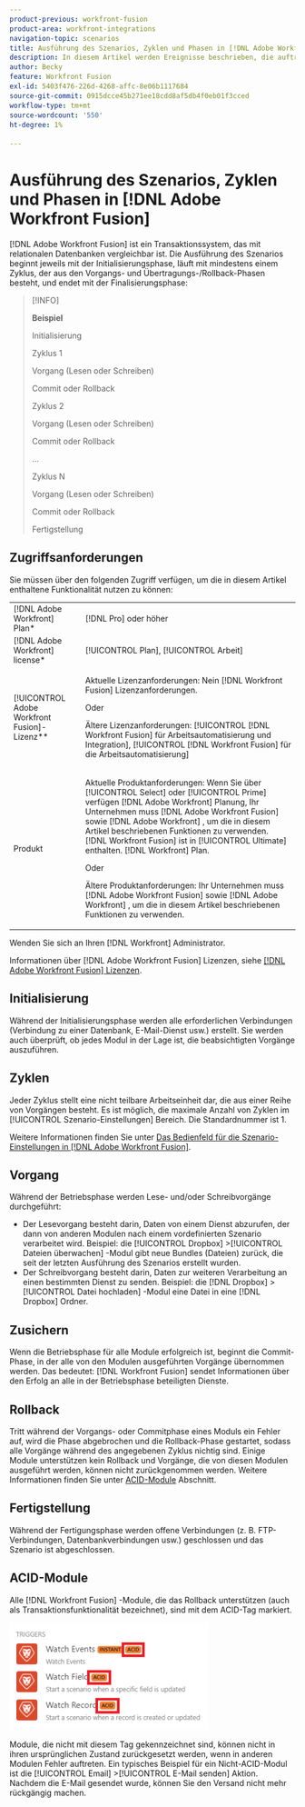 ```yaml
---
product-previous: workfront-fusion
product-area: workfront-integrations
navigation-topic: scenarios
title: Ausführung des Szenarios, Zyklen und Phasen in [!DNL Adobe Workfront Fusion]
description: In diesem Artikel werden Ereignisse beschrieben, die auftreten, während ein [!DNL Adobe Workfront Fusion] ausgeführt wird, z. B. Initialisierung, Vorgänge, Commits und Rollbacks.
author: Becky
feature: Workfront Fusion
exl-id: 5403f476-226d-4268-affc-8e06b1117684
source-git-commit: 0915dcce45b271ee18cdd8af5db4f0eb01f3cced
workflow-type: tm+mt
source-wordcount: '550'
ht-degree: 1%

---
```


# Ausführung des Szenarios, Zyklen und Phasen in [!DNL Adobe Workfront Fusion]

[!DNL Adobe Workfront Fusion] ist ein Transaktionssystem, das mit relationalen Datenbanken vergleichbar ist. Die Ausführung des Szenarios beginnt jeweils mit der Initialisierungsphase, läuft mit mindestens einem Zyklus, der aus den Vorgangs- und Übertragungs-/Rollback-Phasen besteht, und endet mit der Finalisierungsphase:

>[!INFO]
>
>**Beispiel**
>
>Initialisierung
>
>Zyklus 1
>
>Vorgang (Lesen oder Schreiben)
>
>Commit oder Rollback
>
>Zyklus 2
>
>Vorgang (Lesen oder Schreiben)
>
>Commit oder Rollback
>
>...
>
>Zyklus N
>
>Vorgang (Lesen oder Schreiben)
>
>Commit oder Rollback
>
>Fertigstellung

## Zugriffsanforderungen

Sie müssen über den folgenden Zugriff verfügen, um die in diesem Artikel enthaltene Funktionalität nutzen zu können:

<table style="table-layout:auto"> 
 <col> 
 <col> 
 <tbody> 
  <tr> 
    <td role="rowheader">[!DNL Adobe Workfront] Plan*</td> 
   <td> <p>[!DNL Pro] oder höher</p> </td> 
  </tr> 
  <tr data-mc-conditions=""> 
   <td role="rowheader">[!DNL Adobe Workfront] license*</td> 
   <td> <p>[!UICONTROL Plan], [!UICONTROL Arbeit]</p> </td> 
  </tr> 
  <tr> 
   <td role="rowheader">[!UICONTROL Adobe Workfront Fusion]-Lizenz**</td> 
  <td>
   <p>Aktuelle Lizenzanforderungen: Nein [!DNL Workfront Fusion] Lizenzanforderungen.</p>
   <p>Oder</p>
   <p>Ältere Lizenzanforderungen: [!UICONTROL [!DNL Workfront Fusion] für Arbeitsautomatisierung und Integration], [!UICONTROL [!DNL Workfront Fusion] für die Arbeitsautomatisierung]</p>
   </td>  
  </tr> 
  <tr> 
   <td role="rowheader">Produkt</td> 
   <td>
   <p>Aktuelle Produktanforderungen: Wenn Sie über [!UICONTROL Select] oder [!UICONTROL Prime] verfügen [!DNL Adobe Workfront] Planung, Ihr Unternehmen muss [!DNL Adobe Workfront Fusion] sowie [!DNL Adobe Workfront] , um die in diesem Artikel beschriebenen Funktionen zu verwenden. [!DNL Workfront Fusion] ist in [!UICONTROL Ultimate] enthalten. [!DNL Workfront] Plan.</p>
   <p>Oder</p>
   <p>Ältere Produktanforderungen: Ihr Unternehmen muss [!DNL Adobe Workfront Fusion] sowie [!DNL Adobe Workfront] , um die in diesem Artikel beschriebenen Funktionen zu verwenden.</p>
   </td> 
  </tr> 
 </tbody> 
</table>

Wenden Sie sich an Ihren [!DNL Workfront] Administrator.

Informationen über [!DNL Adobe Workfront Fusion] Lizenzen, siehe [[!DNL Adobe Workfront Fusion] Lizenzen](../../workfront-fusion/get-started/license-automation-vs-integration.md).

## Initialisierung

Während der Initialisierungsphase werden alle erforderlichen Verbindungen (Verbindung zu einer Datenbank, E-Mail-Dienst usw.) erstellt. Sie werden auch überprüft, ob jedes Modul in der Lage ist, die beabsichtigten Vorgänge auszuführen.

## Zyklen

Jeder Zyklus stellt eine nicht teilbare Arbeitseinheit dar, die aus einer Reihe von Vorgängen besteht. Es ist möglich, die maximale Anzahl von Zyklen im [!UICONTROL Szenario-Einstellungen] Bereich. Die Standardnummer ist 1.

Weitere Informationen finden Sie unter [Das Bedienfeld für die Szenario-Einstellungen in [!DNL Adobe Workfront Fusion]](../../workfront-fusion/scenarios/scenario-settings-panel.md).

## Vorgang

Während der Betriebsphase werden Lese- und/oder Schreibvorgänge durchgeführt:

* Der Lesevorgang besteht darin, Daten von einem Dienst abzurufen, der dann von anderen Modulen nach einem vordefinierten Szenario verarbeitet wird. Beispiel: die [!UICONTROL Dropbox] >[!UICONTROL Dateien überwachen] -Modul gibt neue Bundles (Dateien) zurück, die seit der letzten Ausführung des Szenarios erstellt wurden.
* Der Schreibvorgang besteht darin, Daten zur weiteren Verarbeitung an einen bestimmten Dienst zu senden. Beispiel: die [!DNL Dropbox] >[!UICONTROL Datei hochladen] -Modul eine Datei in eine [!DNL Dropbox] Ordner.

## Zusichern

Wenn die Betriebsphase für alle Module erfolgreich ist, beginnt die Commit-Phase, in der alle von den Modulen ausgeführten Vorgänge übernommen werden. Das bedeutet: [!DNL Workfront Fusion] sendet Informationen über den Erfolg an alle in der Betriebsphase beteiligten Dienste.

## Rollback

Tritt während der Vorgangs- oder Commitphase eines Moduls ein Fehler auf, wird die Phase abgebrochen und die Rollback-Phase gestartet, sodass alle Vorgänge während des angegebenen Zyklus nichtig sind. Einige Module unterstützen kein Rollback und Vorgänge, die von diesen Modulen ausgeführt werden, können nicht zurückgenommen werden. Weitere Informationen finden Sie unter [ACID-Module](#acid-modules) Abschnitt.

## Fertigstellung

Während der Fertigungsphase werden offene Verbindungen (z. B. FTP-Verbindungen, Datenbankverbindungen usw.) geschlossen und das Szenario ist abgeschlossen.

## ACID-Module

Alle [!DNL Workfront Fusion] -Module, die das Rollback unterstützen (auch als Transaktionsfunktionalität bezeichnet), sind mit dem ACID-Tag markiert.

![](assets/acid-modules-350x189.png)

Module, die nicht mit diesem Tag gekennzeichnet sind, können nicht in ihren ursprünglichen Zustand zurückgesetzt werden, wenn in anderen Modulen Fehler auftreten. Ein typisches Beispiel für ein Nicht-ACID-Modul ist die [!UICONTROL Email] >[!UICONTROL E-Mail senden] Aktion. Nachdem die E-Mail gesendet wurde, können Sie den Versand nicht mehr rückgängig machen.
